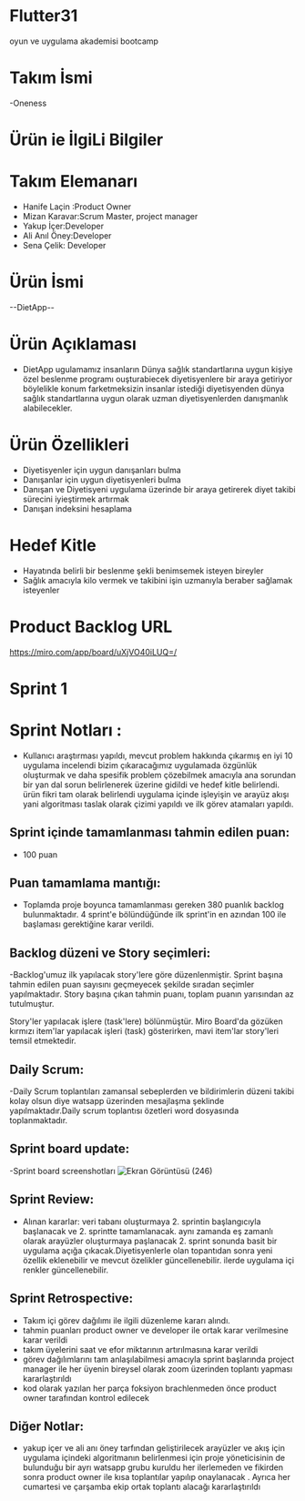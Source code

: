 # Flutter31
oyun ve uygulama akademisi bootcamp
 # Takım İsmi
  -Oneness
 # Ürün ie İlgiLi Bilgiler
  # Takım Elemanarı
 - Hanife Laçin :Product Owner
 - Mizan Karavar:Scrum Master, project manager
 - Yakup İçer:Developer
 - Ali Anıl Öney:Developer
 - Sena Çelik: Developer
# Ürün İsmi
--DietApp--
# Ürün Açıklaması
- DietApp ugulamamız insanların Dünya sağlık standartlarına uygun kişiye özel beslenme programı ouşturabiecek diyetisyenlere bir araya getiriyor böylelikle konum farketmeksizin insanlar istediği diyetisyenden  dünya sağlık standartlarına uygun olarak  uzman diyetisyenlerden danışmanlık alabilecekler.  





# Ürün Özellikleri
- Diyetisyenler için uygun danışanları bulma
- Danışanlar için uygun diyetisyenleri bulma
- Danışan ve Diyetisyeni uygulama üzerinde bir araya getirerek diyet takibi sürecini iyieştirmek artırmak
- Danışan indeksini hesaplama 
# Hedef Kitle
- Hayatında belirli bir beslenme şekli benimsemek isteyen bireyler
- Sağlık amacıyla kilo vermek ve takibini işin uzmanıyla beraber sağlamak isteyenler
# Product Backlog URL
https://miro.com/app/board/uXjVO40iLUQ=/
# Sprint 1
 # Sprint Notları : 
- Kullanıcı araştırması yapıldı, mevcut problem hakkında  çıkarmış en iyi 10 uygulama incelendi bizim çıkaracağımız uygulamada özgünlük oluşturmak ve daha spesifik problem çözebilmek amacıyla ana sorundan bir yan dal sorun belirlenerek üzerine gidildi ve hedef kitle belirlendi. ürün fikri tam olarak belirlendi uygulama içinde işleyişin ve arayüz akışı yani algoritması taslak olarak çizimi yapıldı ve ilk görev atamaları yapıldı.
## Sprint içinde tamamlanması tahmin edilen puan:
- 100 puan

## Puan tamamlama mantığı: 
- Toplamda proje boyunca tamamlanması gereken 380 puanlık backlog bulunmaktadır. 4 sprint'e bölündüğünde ilk sprint'in en azından 100 ile başlaması gerektiğine karar verildi.
## Backlog düzeni ve Story seçimleri:
-Backlog'umuz ilk yapılacak story'lere göre düzenlenmiştir. Sprint başına tahmin edilen puan sayısını geçmeyecek şekilde sıradan seçimler yapılmaktadır. Story başına çıkan tahmin puanı, toplam puanın yarısından az tutulmuştur.

Story'ler yapılacak işlere (task'lere) bölünmüştür. Miro Board'da gözüken kırmızı item'lar yapılacak işleri (task) gösterirken, mavi item'lar story'leri temsil etmektedir.
## Daily Scrum:
-Daily Scrum toplantıları zamansal sebeplerden ve bildirimlerin düzeni takibi kolay olsun diye watsapp üzerinden mesajlaşma şeklinde yapılmaktadır.Daily scrum  toplantısı özetleri word dosyasında toplanmaktadır.
## Sprint board update: 
-Sprint board screenshotları
![Ekran Görüntüsü (246)](https://user-images.githubusercontent.com/79444272/167307065-58cb6fb1-ef89-4b65-8fec-2425861d16a2.png)






## Sprint Review:
- Alınan  kararlar: veri tabanı oluşturmaya 2. sprintin başlangıcıyla başlanacak ve 2. sprintte tamamlanacak. aynı zamanda eş zamanlı olarak arayüzler oluşturmaya paşlanacak 2. sprint sonunda basit bir uygulama açığa çıkacak.Diyetisyenlerle olan topantıdan sonra  yeni özellik eklenebilir ve mevcut özelikler güncellenebilir. ilerde uygulama içi renkler güncellenebilir.
## Sprint Retrospective:
- Takım içi görev dağılımı ile ilgili düzenleme kararı alındı.
- tahmin puanları product owner ve developer ile ortak karar verilmesine karar verildi
- takım üyelerini saat ve efor miktarının artırılmasına karar verildi
- görev dağılımlarını tam anlaşılabilmesi amacıyla sprint başlarında project manager ile  her üyenin bireysel olarak zoom üzerinden toplantı yapması kararlaştırıldı
- kod olarak yazılan her parça foksiyon  brachlenmeden önce product owner tarafından kontrol edilecek
## Diğer Notlar:
- yakup içer ve ali anı öney tarfından geliştirilecek arayüzler ve akış için uygulama içindeki algoritmanın belirlenmesi için  proje yöneticisinin de bulunduğu bir ayrı watsapp grubu kuruldu her ilerlemeden ve fikirden sonra product owner ile kısa toplantılar yapılıp onaylanacak . Ayrıca her cumartesi ve çarşamba ekip ortak toplantı alacağı kararlaştırıldı
